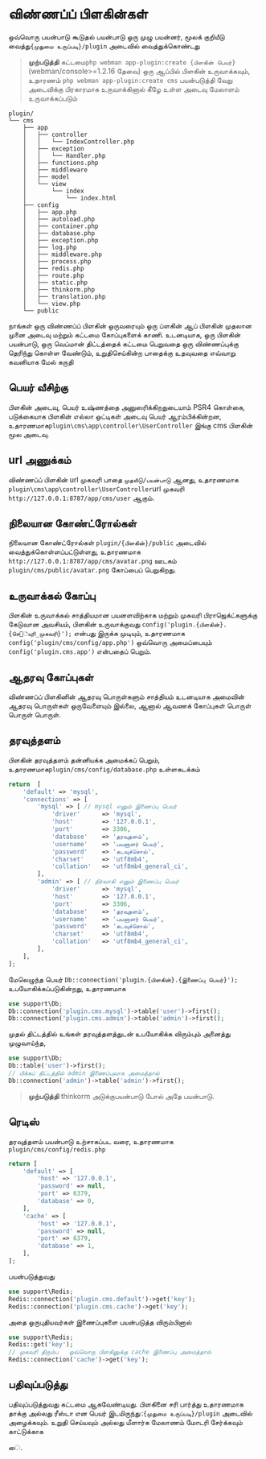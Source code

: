 # விண்ணப்ப் பிளகின்கள்
ஒவ்வொரு பயன்பாடு கூடுதல் பயன்பாடு ஒரு முழு பயன்னர், மூலக் குறியீடு வைத்து`{முதுமை உருப்படி}/plugin` அடைவில் வைத்துக்கொண்டது

> **முற்படுத்தி**
> கட்டமை`php webman app-plugin:create {பிளகின் பெயர்}` (webman/console>=1.2.16 தேவை) ஒரு ஆப்பில் பிளகின் உருவாக்கவும், 
> உதாரணம் `php webman app-plugin:create cms` பயன்படுத்தி வேறு அடைவிக்கு பிரகாரமாக உருவாக்கினால் கீழே உள்ள அடைவு மேலாளம் உருவாக்கப்படும்

```  
plugin/
└── cms
    ├── app
    │   ├── controller
    │   │   └── IndexController.php
    │   ├── exception
    │   │   └── Handler.php
    │   ├── functions.php
    │   ├── middleware
    │   ├── model
    │   └── view
    │       └── index
    │           └── index.html
    ├── config
    │   ├── app.php
    │   ├── autoload.php
    │   ├── container.php
    │   ├── database.php
    │   ├── exception.php
    │   ├── log.php
    │   ├── middleware.php
    │   ├── process.php
    │   ├── redis.php
    │   ├── route.php
    │   ├── static.php
    │   ├── thinkorm.php
    │   ├── translation.php
    │   └── view.php
    └── public
```

நாங்கள் ஒரு விண்ணப்ப் பிளகின் ஒருவரையும் ஒரு ப்ளகின் ஆப் பிளகின் முதலான முனை அடைவு மற்றும் கட்டமை கோப்புகளைக் காணி. உடனடியாக, ஒரு பிளகின் பயன்பாடு, ஒரு வெப்மான் திட்டத்தைக் கட்டமை பெறுவதை ஒரு விண்ணப்புக்கு தெரிந்து கொள்ள வேண்டும், உறுதிசெய்கின்ற பாதைக்கு உதவுவதை எவ்வாறு கவனியாக மேல் கருதி

## பெயர் வீசிற்கு 
பிளகின் அடைவு, பெயர் உஷ்ணத்தை அனுஸரிக்கிறதுடையாம் PSR4 கொள்கை, படுக்கையாக பிளகின் எல்லா ஒட்டிகள் அடைவு பெயர் ஆரம்பிக்கின்றன, உதாரணமாக`plugin\cms\app\controller\UserController` இங்கு cms பிளகின் மூல அடைவு.

## url அணுக்கம்
விண்ணப்ப் பிளகின் url முகவரி பாதை `முதலீடு/பயன்பாடு` ஆனது, உதாரணமாக `plugin\cms\app\controller\UserController`url முகவரி `http://127.0.0.1:8787/app/cms/user` ஆகும்.

## நிலையான கோண்ட்ரோல்கள்
நிலையான கோண்ட்ரோல்கள் `plugin/{பிளகின்}/public` அடைவில் வைத்துக்கொள்ளப்பட்டுள்ளது, உதாரணமாக `http://127.0.0.1:8787/app/cms/avatar.png` ஊடகம் `plugin/cms/public/avatar.png` கோப்பைப் பெறுகிறது.

## உருவாக்கல் கோப்பு 
பிளகின் உருவாக்கல் சாத்தியமான பயனளவிற்காக மற்றும் முகவரி பிராஜெக்ட்களுக்கு கேடுவான அவசியம், பிளகின் உருவாக்குவது `config('plugin.{பிளகின்}.{செ஡்யுரி_முகவரி}');` என்பது இருக்க முடியும், உதாரணமாக `config('plugin/cms/config/app.php')` ஒவ்வொரு அமைப்பையும் `config('plugin.cms.app')` என்பதைப் பெறும்.

## ஆதரவு கோப்புகள்
விண்ணப்ப் பிளகினின் ஆதரவு பொருள்களும் சாத்தியம் உடனடியாக அமைவின் ஆதரவு பொருள்கள் ஒருவேளையும் இல்லை, ஆனால் ஆவணக் கோப்புகள் பொருள் பொருள் பொருள்.

## தரவுத்தளம்
பிளகின் தரவுத்தளம் தன்னியக்க அமைக்கப் பெறும், உதாரணமாக`plugin/cms/config/database.php` உள்ளகடக்கம்

```php
return  [
    'default' => 'mysql',
    'connections' => [
        'mysql' => [ // mysql எனும் இணைப்பு பெயர்
            'driver'      => 'mysql',
            'host'        => '127.0.0.1',
            'port'        => 3306,
            'database'    => 'தரவுதளம்',
            'username'    => 'பயனாளர் பெயர்',
            'password'    => 'கடவுச்சொல்',
            'charset'     => 'utf8mb4',
            'collation'   => 'utf8mb4_general_ci',
        ],
        'admin' => [ // நிர்வாகி எனும் இணைப்பு பெயர்
            'driver'      => 'mysql',
            'host'        => '127.0.0.1',
            'port'        => 3306,
            'database'    => 'தரவுதளம்',
            'username'    => 'பயனாளர் பெயர்',
            'password'    => 'கடவுச்சொல்',
            'charset'     => 'utf8mb4',
            'collation'   => 'utf8mb4_general_ci',
        ],
    ],
];
```

மேலெழுந்த பெயர் `Db::connection('plugin.{பிளகின்}.{இணைப்பு பெயர்}');` உபயோகிக்கப்படுகின்றது, உதாரணமாக
```php
use support\Db;
Db::connection('plugin.cms.mysql')->table('user')->first();
Db::connection('plugin.cms.admin')->table('admin')->first();
```

முதல் திட்டத்தில் உங்கள் தரவுத்தளத்துடன் உபயோகிக்க விரும்பும் அனைத்து முழுவாய்ந்த,
```php
use support\Db;
Db::table('user')->first();
// பிக்கப் திட்டத்தில் admin இணைப்புவாக அமைத்தால்
Db::connection('admin')->table('admin')->first();
```

> **முற்படுத்தி**
> thinkorm அடுக்குபயன்பாடு போல் அதே பயன்பாடு.


## ரெடிஸ்
தரவுத்தளம் பயன்பாடு உற்சாகப்பட வரை, உதாரணமாக `plugin/cms/config/redis.php`
```php
return [
    'default' => [
        'host' => '127.0.0.1',
        'password' => null,
        'port' => 6379,
        'database' => 0,
    ],
    'cache' => [
        'host' => '127.0.0.1',
        'password' => null,
        'port' => 6379,
        'database' => 1,
    ],
];
```
பயன்படுத்துவது
```php
use support\Redis;
Redis::connection('plugin.cms.default')->get('key');
Redis::connection('plugin.cms.cache')->get('key');
```

அதை ஒருபுதியவர்கள் இணைப்புகளை பயன்படுத்த விரும்பினால்
```php
use support\Redis;
Redis::get('key');
// முகவரி திரும்ப   ஒவ்வொரு பிளகினுக்கு cache இணைப்பு அமைத்தால்
Redis::connection('cache')->get('key');
```

## பதிவுப்படுத்து
பதிவுப்படுத்துவது கட்டமை ஆகவேண்டியது. பிளகினை சரி பார்த்து உதாரணமாக தாக்கு அல்லது ரீஸ்டா என பெயர் இடமிருந்து :`{முதுமை உருப்படி}/plugin` அடைவில் அழைக்கவும். உறுதி செய்யவும் அல்லது மீளார்க மேலாணம் மோடரி சேர்க்கவும்
காட்டுக்காக

ை.
